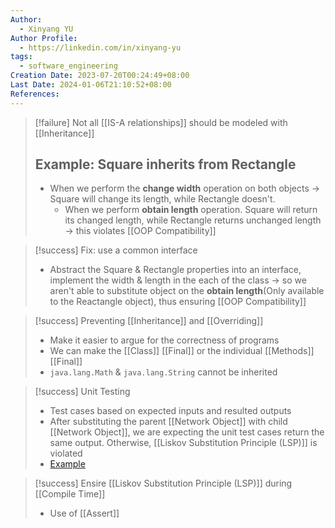```yaml
---
Author:
  - Xinyang YU
Author Profile:
  - https://linkedin.com/in/xinyang-yu
tags:
  - software_engineering
Creation Date: 2023-07-20T00:24:49+08:00
Last Date: 2024-01-06T21:10:52+08:00
References: 
---
```


> [!failure] Not all [[IS-A relationships]] should be modeled with [[Inheritance]]
> ## Example: Square inherits from Rectangle
> - When we perform the **change width** operation on both objects -> Square will change its length, while Rectangle doesn't. 
> 	- When we perform **obtain length** operation. Square will return its changed length, while Rectangle returns unchanged length -> this violates [[OOP Compatibility]]


> [!success] Fix: use a common interface
> - Abstract the Square & Rectangle properties into an interface, implement the width & length in the each of the class -> so we aren't able to substitute object on the **obtain length**(Only available to the Reactangle object), thus ensuring [[OOP Compatibility]]

>[!success] Preventing [[Inheritance]] and [[Overriding]]
>- Make it easier to argue for the correctness of programs
>- We can make the  [[Class]] [[Final]] or the individual [[Methods]] [[Final]]
>- ``java.lang.Math`` & ``java.lang.String`` cannot be inherited

>[!success] Unit Testing
>- Test cases based on expected inputs and resulted outputs 
>- After substituting the parent [[Network Object]] with child [[Network Object]], we are expecting the unit test cases return the same output. Otherwise, [[Liskov Substitution Principle (LSP)]] is violated 
>- [Example](https://nus-cs2030s.github.io/2223-s2/16-lsp.html#lsp-through-the-lens-of-testing)

>[!success] Ensire [[Liskov Substitution Principle (LSP)]] during [[Compile Time]]
>- Use of [[Assert]]